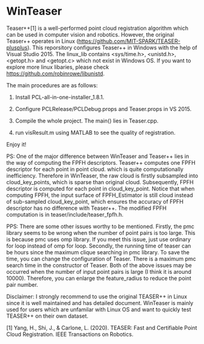 # WinTeaser
Teaser++[1] is a well-performed point cloud registration algorithm which can be used in computer vision and robotics. However, the original Teaser++ operates in Linux (https://github.com/MIT-SPARK/TEASER-plusplus). This reporsitory configures Teaser++ in Windows with the help of Visual Studio 2015. The linux_lib contains <sys/time.h>, <unistd.h>, <getopt.h> and <getopt.c> which not exist in Windows OS. If you want to explore more linux libaries, please check https://github.com/robinrowe/libunistd. 

The main procedures are as follows:

1. Install PCL-all-in-one-installer_1.8.1. 

2. Configure PCLRelease/PCLDebug.props and Teaser.props in VS 2015. 

3. Compile the whole project. The main() lies in Teaser.cpp. 

4. run visResult.m using MATLAB to see the quality of registration. 

Enjoy it! 

PS: One of the major difference between WinTeaser and Teaser++ lies in the way of computing the FPFH descriptors. Teaser++ computes one FPFH descriptor for each point in point cloud. which is quite computationally inefficiency. Therefore in WinTeaser, the raw cloud is firstly subsampled into cloud_key_points, which is sparse than original cloud. Subsequently, FPFH descriptor is computed for each point in cloud_key_point. Notice that when computing FPFH, the input surface of FPFH_Estimator is still cloud instead of sub-sampled cloud_key_point, which ensures the accuracy of FPFH descriptor has no difference with Teaser++. The modified FPFH computation is in teaser/include/teaser_fpfh.h. 

PPS: There are some other issues worthy to be mentioned. Firstly, the pmc library seems to be wrong when the number of point pairs is too large. This is because pmc uses omp library. If you meet this issue, just use ordinary for loop instead of omp for loop. Secondly, the running time of teaser can be hours since the maximum clique searching in pmc library. To save the time, you can change the configuration of Teaser. There is a maximum pmc search time
in the constructor of Teaser. Both of the above issues may be occurred when the number of input point pairs is large (I think it is around 10000). Therefore, you can enlarge the feature_radius to reduce the point pair number.

Disclaimer: I strongly recommend to use the original TEASER++ in Linux since it is well maintained and has detailed document. WinTeaser is mainly used for users which are unfamilar with Linux OS and want to quickly test TEASER++ on their own dataset. 

[1] Yang, H., Shi, J., & Carlone, L. (2020). TEASER: Fast and Certifiable Point Cloud Registration. IEEE Transactions on Robotics.
